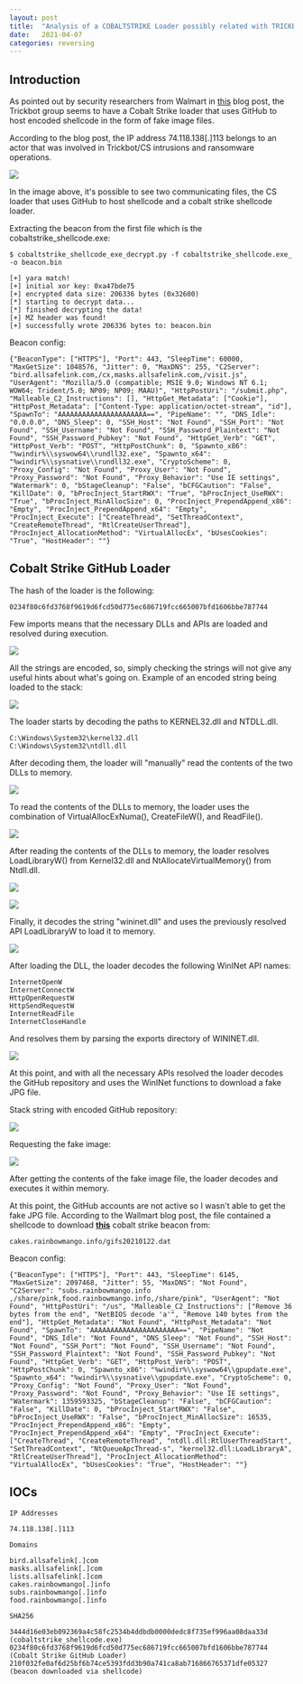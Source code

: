 ```yaml
---
layout: post
title:  "Analysis of a COBALTSTRIKE Loader possibly related with TRICKBOT crew"
date:   2021-04-07
categories: reversing
---
```

## Introduction

As pointed out by security researchers from Walmart in [this](https://medium.com/walmartglobaltech/trickbot-crews-new-cobaltstrike-loader-32c72b78e81c) blog post, the Trickbot group seems to have a Cobalt Strike loader that uses GitHub to host encoded shellcode in the form of fake image files.

According to the blog post, the IP address 74.118.138[.]113 belongs to an actor that was involved in Trickbot/CS intrusions and ransomware operations.

![ ](/assets/images/cobaltstrike_github_loader_trickbot/image-20210406153604544.png)

In the image above, it's possible to see two communicating files, the CS loader that uses GitHub to host shellcode and a cobalt strike shellcode loader.

Extracting the beacon from the first file which is the cobaltstrike_shellcode.exe:

```
$ cobaltstrike_shellcode_exe_decrypt.py -f cobaltstrike_shellcode.exe_ -o beacon.bin

[+] yara match!
[+] initial xor key: 0xa47bde75
[+] encrypted data size: 206336 bytes (0x32600)
[*] starting to decrypt data...
[*] finished decrypting the data!
[+] MZ header was found!
[+] successfully wrote 206336 bytes to: beacon.bin
```

Beacon config:

```
{"BeaconType": ["HTTPS"], "Port": 443, "SleepTime": 60000, "MaxGetSize": 1048576, "Jitter": 0, "MaxDNS": 255, "C2Server": "bird.allsafelink.com,/cx,masks.allsafelink.com,/visit.js", "UserAgent": "Mozilla/5.0 (compatible; MSIE 9.0; Windows NT 6.1; WOW64; Trident/5.0; NP09; NP09; MAAU)", "HttpPostUri": "/submit.php", "Malleable_C2_Instructions": [], "HttpGet_Metadata": ["Cookie"], "HttpPost_Metadata": ["Content-Type: application/octet-stream", "id"], "SpawnTo": "AAAAAAAAAAAAAAAAAAAAAA==", "PipeName": "", "DNS_Idle": "0.0.0.0", "DNS_Sleep": 0, "SSH_Host": "Not Found", "SSH_Port": "Not Found", "SSH_Username": "Not Found", "SSH_Password_Plaintext": "Not Found", "SSH_Password_Pubkey": "Not Found", "HttpGet_Verb": "GET", "HttpPost_Verb": "POST", "HttpPostChunk": 0, "Spawnto_x86": "%windir%\\syswow64\\rundll32.exe", "Spawnto_x64": "%windir%\\sysnative\\rundll32.exe", "CryptoScheme": 0, "Proxy_Config": "Not Found", "Proxy_User": "Not Found", "Proxy_Password": "Not Found", "Proxy_Behavior": "Use IE settings", "Watermark": 0, "bStageCleanup": "False", "bCFGCaution": "False", "KillDate": 0, "bProcInject_StartRWX": "True", "bProcInject_UseRWX": "True", "bProcInject_MinAllocSize": 0, "ProcInject_PrependAppend_x86": "Empty", "ProcInject_PrependAppend_x64": "Empty", "ProcInject_Execute": ["CreateThread", "SetThreadContext", "CreateRemoteThread", "RtlCreateUserThread"], "ProcInject_AllocationMethod": "VirtualAllocEx", "bUsesCookies": "True", "HostHeader": ""}
```

## Cobalt Strike GitHub Loader

The hash of the loader is the following:

````
0234f80c6fd3768f9619d6fcd50d775ec686719fcc665007bfd1606bbe787744
````

Few imports means that the necessary DLLs and APIs are loaded and resolved during execution.

![ ](/assets/images/cobaltstrike_github_loader_trickbot/image-20210406160542303.png) 

All the strings are encoded, so, simply checking the strings will not give any useful hints about what's going on. Example of an encoded string being loaded to the stack:

![ ](/assets/images/cobaltstrike_github_loader_trickbot/image-20210406161033498.png)

The loader starts by decoding the paths to KERNEL32.dll and NTDLL.dll.

```
C:\Windows\System32\kernel32.dll
C:\Windows\System32\ntdll.dll
```

After decoding them, the loader will "manually" read the contents of the two DLLs to memory.

![ ](/assets/images/cobaltstrike_github_loader_trickbot/image-20210406164133377.png)

To read the contents of the DLLs to memory, the loader uses the combination of VirtualAllocExNuma(), CreateFileW(), and ReadFile().

![ ](/assets/images/cobaltstrike_github_loader_trickbot/image-20210406164046171.png)

After reading the contents of the DLLs to memory, the loader resolves LoadLibraryW() from Kernel32.dll and NtAllocateVirtualMemory() from Ntdll.dll.

![ ](/assets/images/cobaltstrike_github_loader_trickbot/image-20210406165327499.png)



![ ](/assets/images/cobaltstrike_github_loader_trickbot/image-20210406165421176.png)

Finally, it decodes the string "wininet.dll" and uses the previously resolved API LoadLibraryW to load it to memory.

![ ](/assets/images/cobaltstrike_github_loader_trickbot/image-20210406165636093.png)

After loading the DLL, the loader decodes the following WinINet API names:

````
InternetOpenW
InternetConnectW
HttpOpenRequestW
HttpSendRequestW
InternetReadFile
InternetCloseHandle
````

And resolves them by parsing the exports directory of WININET.dll.

![ ](/assets/images/cobaltstrike_github_loader_trickbot/image-20210406172015364.png)

At this point, and with all the necessary APIs resolved the loader decodes the GitHub repository and uses the WinINet functions to download a fake JPG file.

Stack string with encoded GitHub repository:

![ ](/assets/images/cobaltstrike_github_loader_trickbot/image-20210406172722623.png)

Requesting the fake image:

![ ](/assets/images/cobaltstrike_github_loader_trickbot/image-20210406173021679.png)

After getting the contents of the fake image file, the loader decodes and executes it within memory.

At this point, the GitHub accounts are not active so I wasn't able to get the fake JPG file. According to the Wallmart blog post, the file contained a shellcode to download **[this](https://bazaar.abuse.ch/sample/210f032fe0af6d25bf6b74ce5393fdd3b90a741ca8ab716866765371dfe05327/)** cobalt strike beacon from:

```
cakes.rainbowmango.info/gifs20210122.dat
```

Beacon config:

```
{"BeaconType": ["HTTPS"], "Port": 443, "SleepTime": 6145, "MaxGetSize": 2097468, "Jitter": 55, "MaxDNS": "Not Found", "C2Server": "subs.rainbowmango.info ,/share/pink,food.rainbowmango.info,/share/pink", "UserAgent": "Not Found", "HttpPostUri": "/us", "Malleable_C2_Instructions": ["Remove 36 bytes from the end", "NetBIOS decode 'a'", "Remove 140 bytes from the end"], "HttpGet_Metadata": "Not Found", "HttpPost_Metadata": "Not Found", "SpawnTo": "AAAAAAAAAAAAAAAAAAAAAA==", "PipeName": "Not Found", "DNS_Idle": "Not Found", "DNS_Sleep": "Not Found", "SSH_Host": "Not Found", "SSH_Port": "Not Found", "SSH_Username": "Not Found", "SSH_Password_Plaintext": "Not Found", "SSH_Password_Pubkey": "Not Found", "HttpGet_Verb": "GET", "HttpPost_Verb": "POST", "HttpPostChunk": 0, "Spawnto_x86": "%windir%\\syswow64\\gpupdate.exe", "Spawnto_x64": "%windir%\\sysnative\\gpupdate.exe", "CryptoScheme": 0, "Proxy_Config": "Not Found", "Proxy_User": "Not Found", "Proxy_Password": "Not Found", "Proxy_Behavior": "Use IE settings", "Watermark": 1359593325, "bStageCleanup": "False", "bCFGCaution": "False", "KillDate": 0, "bProcInject_StartRWX": "False", "bProcInject_UseRWX": "False", "bProcInject_MinAllocSize": 16535, "ProcInject_PrependAppend_x86": "Empty", "ProcInject_PrependAppend_x64": "Empty", "ProcInject_Execute": ["CreateThread", "CreateRemoteThread", "ntdll.dll:RtlUserThreadStart", "SetThreadContext", "NtQueueApcThread-s", "kernel32.dll:LoadLibraryA", "RtlCreateUserThread"], "ProcInject_AllocationMethod": "VirtualAllocEx", "bUsesCookies": "True", "HostHeader": ""}
```

## IOCs

```
IP Addresses

74.118.138[.]113

Domains

bird.allsafelink[.]com
masks.allsafelink[.]com
lists.allsafelink[.]com
cakes.rainbowmango[.]info
subs.rainbowmango[.]info
food.rainbowmango[.]info

SHA256

3444d16e03eb092369a4c58fc2534b4ddbdb0000dedc8f735ef996aa08daa33d (cobaltstrike_shellcode.exe)
0234f80c6fd3768f9619d6fcd50d775ec686719fcc665007bfd1606bbe787744 (Cobalt Strike GitHub Loader)
210f032fe0af6d25bf6b74ce5393fdd3b90a741ca8ab716866765371dfe05327 (beacon downloaded via shellcode)
```
